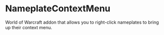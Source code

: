 # NameplateContextMenu
 World of Warcraft addon that allows you to right-click nameplates to bring up their context menu.
